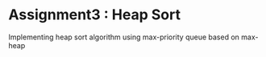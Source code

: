 # Assignment3 : Heap Sort

Implementing heap sort algorithm using max-priority queue based on max-heap
